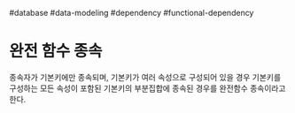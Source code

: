 #database #data-modeling #dependency #functional-dependency 

# 완전 함수 종속

종속자가 기본키에만 종속되며, 기본키가 여러 속성으로 구성되어 있을 경우 기본키를 구성하는 모든 속성이 포함된 기본키의 부분집합에 종속된 경우를 완전함수 종속이라고 한다.